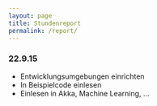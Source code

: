 ```yaml
---
layout: page
title: Stundenreport
permalink: /report/
---
```


### 22.9.15
* Entwicklungsumgebungen einrichten
* In Beispielcode einlesen
* Einlesen in Akka, Machine Learning, ...
